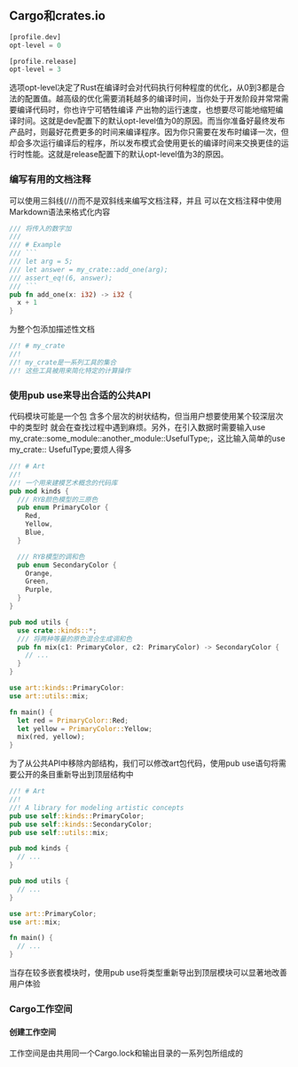 ## Cargo和crates.io
```rust
[profile.dev]
opt-level = 0

[profile.release]
opt-level = 3
```
选项opt-level决定了Rust在编译时会对代码执行何种程度的优化，从0到3都是合法的配置值。越高级的优化需要消耗越多的编译时间，当你处于开发阶段并常常需要编译代码时，你也许宁可牺牲编译 产出物的运行速度，也想要尽可能地缩短编译时间。这就是dev配置下的默认opt-level值为0的原因。而当你准备好最终发布产品时，则最好花费更多的时间来编译程序。因为你只需要在发布时编译一次，但却会多次运行编译后的程序，所以发布模式会使用更长的编译时间来交换更佳的运行时性能。这就是release配置下的默认opt-level值为3的原因。

### 编写有用的文档注释
可以使用三斜线(///)而不是双斜线来编写文档注释，并且 可以在文档注释中使用Markdown语法来格式化内容
```rust
/// 将传入的数字加
/// 
/// # Example
/// ```
/// let arg = 5;
/// let answer = my_crate::add_one(arg);
/// assert_eq!(6, answer);
/// ```
pub fn add_one(x: i32) -> i32 {
  x + 1
}
```
为整个包添加描述性文档
```rust
//! # my_crate
//! 
//! my_crate是一系列工具的集合
//! 这些工具被用来简化特定的计算操作
```

### 使用pub use来导出合适的公共API
代码模块可能是一个包 含多个层次的树状结构，但当用户想要使用某个较深层次中的类型时 就会在查找过程中遇到麻烦。另外，在引入数据时需要输入use my_crate::some_module::another_module::UsefulType;，这比输入简单的use my_crate:: UsefulType;要烦人得多
```rust
//! # Art
//! 
//! 一个用来建模艺术概念的代码库
pub mod kinds {
  /// RYB颜色模型的三原色
  pub enum PrimaryColor {
    Red,
    Yellow,
    Blue,
  }

  /// RYB模型的调和色
  pub enum SecondaryColor {
    Orange,
    Green,
    Purple,
  }
}

pub mod utils {
  use crate::kinds::*;
  /// 将两种等量的原色混合生成调和色
  pub fn mix(c1: PrimaryColor, c2: PrimaryColor) -> SecondaryColor {
    // ...
  }
}
```
```rust
use art::kinds::PrimaryColor:
use art::utils::mix;

fn main() {
  let red = PrimaryColor::Red;
  let yellow = PrimaryColor::Yellow;
  mix(red, yellow);
}
```
为了从公共API中移除内部结构，我们可以修改art包代码，使用pub use语句将需要公开的条目重新导出到顶层结构中
```rust
//! # Art
//! 
//! A library for modeling artistic concepts
pub use self::kinds::PrimaryColor;
pub use self::kinds::SecondaryColor;
pub use self::utils::mix;

pub mod kinds {
  // ...
}

pub mod utils {
  // ...
}
```
```rust
use art::PrimaryColor;
use art::mix;

fn main() {
  // ...
}
```
当存在较多嵌套模块时，使用pub use将类型重新导出到顶层模块可以显著地改善用户体验

### Cargo工作空间
#### 创建工作空间
工作空间是由共用同一个Cargo.lock和输出目录的一系列包所组成的


